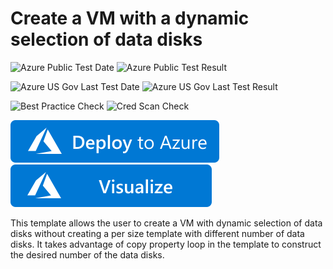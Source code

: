 # Create a VM with a dynamic selection of data disks

![Azure Public Test Date](https://azurequickstartsservice.blob.core.windows.net/badges/201-vm-dynamic-data-disks-selection/PublicLastTestDate.svg)
![Azure Public Test Result](https://azurequickstartsservice.blob.core.windows.net/badges/201-vm-dynamic-data-disks-selection/PublicDeployment.svg)

![Azure US Gov Last Test Date](https://azurequickstartsservice.blob.core.windows.net/badges/201-vm-dynamic-data-disks-selection/FairfaxLastTestDate.svg)
![Azure US Gov Last Test Result](https://azurequickstartsservice.blob.core.windows.net/badges/201-vm-dynamic-data-disks-selection/FairfaxDeployment.svg)

![Best Practice Check](https://azurequickstartsservice.blob.core.windows.net/badges/201-vm-dynamic-data-disks-selection/BestPracticeResult.svg)
![Cred Scan Check](https://azurequickstartsservice.blob.core.windows.net/badges/201-vm-dynamic-data-disks-selection/CredScanResult.svg)

[![Deploy To Azure](https://raw.githubusercontent.com/Azure/azure-quickstart-templates/master/1-CONTRIBUTION-GUIDE/images/deploytoazure.svg?sanitize=true)]("https://portal.azure.com/#create/Microsoft.Template/uri/https%3A%2F%2Fraw.githubusercontent.com%2FAzure%2Fazure-quickstart-templates%2Fmaster%2F201-vm-dynamic-data-disks-selection%2Fazuredeploy.json")
[![Visualize](https://raw.githubusercontent.com/Azure/azure-quickstart-templates/master/1-CONTRIBUTION-GUIDE/images/visualizebutton.svg?sanitize=true)]("http://armviz.io/#/?load=https%3A%2F%2Fraw.githubusercontent.com%2FAzure%2Fazure-quickstart-templates%2Fmaster%2F201-vm-dynamic-data-disks-selection%2Fazuredeploy.json")

This template allows the user to create a VM with dynamic selection of data
disks without creating a per size template with different number of data disks.
It takes advantage of copy property loop in the template to construct the
desired number of the data disks.
